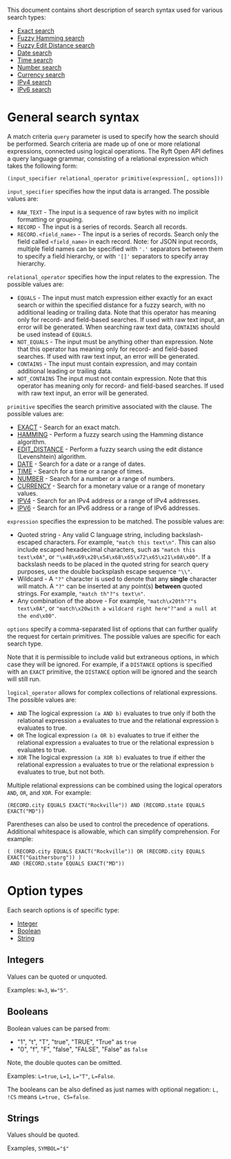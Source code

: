 This document contains short description of search syntax used for
various search types:

- [Exact search](./EXACT.md)
- [Fuzzy Hamming search](./HAMMING.md)
- [Fuzzy Edit Distance search](./EDIT_DIST.md)
- [Date search](./DATE.md)
- [Time search](./TIME.md)
- [Number search](./NUMBER.md)
- [Currency search](./CURRENCY.md)
- [IPv4 search](./IPV4.md)
- [IPv6 search](./IPV6.md)


# General search syntax

A match criteria `query` parameter is used to specify how the search should be performed.
Search criteria are made up of one or more relational expressions, connected
using logical operations. The Ryft Open API defines a query language grammar,
consisting of a relational expression which takes the following form:

```
(input_specifier relational_operator primitive(expression[, options]))
```

`input_specifier` specifies how the input data is arranged. The possible values are:

- `RAW_TEXT` - The input is a sequence of raw bytes with no implicit formatting or grouping.
- `RECORD` - The input is a series of records. Search all records.
- `RECORD.<field_name>` - The input is a series of records.
   Search only the field called `<field_name>` in each record.
   Note: for JSON input records, multiple field names can be specified
   with `'.'` separators between them to specify a field hierarchy,
   or with `'[]'` separators to specify array hierarchy.


`relational_operator` specifies how the input relates to the expression. The possible values are:

- `EQUALS` - The input must match expression either exactly for an exact search
   or within the specified distance for a fuzzy search,
   with no additional leading or trailing data. Note that this
   operator has meaning only for record- and field-based searches.
   If used with raw text input, an error will be generated.
   When searching raw text data, `CONTAINS` should be used instead of `EQUALS`.
- `NOT_EQUALS` - The input must be anything other than expression.
   Note that this operator has meaning only for record- and field-based
   searches. If used with raw text input, an error will be generated. 
- `CONTAINS` - The input must contain expression,
   and may contain additional leading or trailing data.
- `NOT_CONTAINS` The input must not contain expression. Note that this
   operator has meaning only for record- and field-based searches.
   If used with raw text input, an error will be generated.


`primitive` specifies the search primitive associated with the clause. The possible values are:

- [EXACT](./EXACT.md) - Search for an exact match.
- [HAMMING](./HAMMING.md) - Perform a fuzzy search using the Hamming distance algorithm.
- [EDIT_DISTANCE](./EDIT_DIST.md) - Perform a fuzzy search using the edit distance (Levenshtein) algorithm.
- [DATE](./DATE.md) - Search for a date or a range of dates.
- [TIME](./TIME.md) - Search for a time or a range of times.
- [NUMBER](./NUMBER.md) - Search for a number or a range of numbers.
- [CURRENCY](./CURRENCY.md) - Search for a monetary value or a range of monetary values.
- [IPV4](./IPV4.md) - Search for an IPv4 address or a range of IPv4 addresses.
- [IPV6](./IPV6.md) - Search for an IPv6 address or a range of IPv6 addresses.


`expression` specifies the expression to be matched. The possible values are:

- Quoted string - Any valid C language string, including backslash-escaped
   characters. For example, `"match this text\n"`. This can also
   include escaped hexadecimal characters, such as `"match this text\x0A"`,
   or `"\x48\x69\x20\x54\x68\x65\x72\x65\x21\x0A\x00"`.
   If a backslash needs to be placed in the quoted string for search
   query purposes, use the double backsplash escape sequence `"\\"`.
- Wildcard - A `"?"` character is used to denote that any **single** character will match.
   A `"?"` can be inserted at any point(s) **between** quoted strings.
   For example, `"match th"?"s text\n"`.
- Any combination of the above - For example, `"match\x20th"?"s text\x0A"`,
   or `"match\x20with a wildcard right here"?"and a null at the end\x00"`.

`options` specify a comma-separated list of options that can further qualify
the request for certain primitives. The possible values are specific for
each search type.

Note that it is permissible to include valid but extraneous options,
in which case they will be ignored. For example, if a `DISTANCE` options
is specified with an `EXACT` primitive, the `DISTANCE` option will
be ignored and the search will still run. 

`logical_operator` allows for complex collections of relational expressions. The possible values are:

- `AND` The logical expression `(a AND b)` evaluates to true only if both the
   relational expression `a` evaluates to true and the relational
   expression `b` evaluates to true.
- `OR` The logical expression `(a OR b)` evaluates to true if either the
   relational expression `a` evaluates to true or the relational expression
   `b` evaluates to true.
- `XOR` The logical expression `(a XOR b)` evaluates to true if either the
   relational expression `a` evaluates to true or the relational expression
   `b` evaluates to true, but not both.

Multiple relational expressions can be combined using the logical
operators `AND`, `OR`, and `XOR`. For example:

```
(RECORD.city EQUALS EXACT("Rockville")) AND (RECORD.state EQUALS EXACT("MD"))
```

Parentheses can also be used to control the precedence of operations.
Additional whitespace is allowable, which can simplify comprehension.
For example:

```
( (RECORD.city EQUALS EXACT("Rockville")) OR (RECORD.city EQUALS EXACT("Gaithersburg")) )
 AND (RECORD.state EQUALS EXACT("MD"))
```

# Option types

Each search options is of specific type:
- [Integer](#Integers)
- [Boolean](#Booleans)
- [String](#Strings)


## Integers

Values can be quoted or unquoted.

Examples: `W=3`, `W="5"`.


## Booleans

Boolean values can be parsed from:

- "1", "t", "T", "true", "TRUE", "True" as `true`
- "0", "f", "F", "false", "FALSE", "False" as `false`

Note, the double quotes can be omitted.

Examples: `L=true`, `L=1`, `L="T"`, `L=False`.

The booleans can be also defined as just names with
optional negation: `L, !CS` means `L=true, CS=false`.


## Strings

Values should be quoted.

Examples, `SYMBOL="$"`
